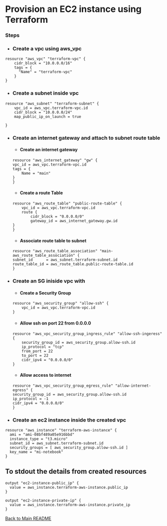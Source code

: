 # Provision an EC2 instance using Terraform

### Steps
- ### Create a vpc using aws_vpc
```
resource "aws_vpc" "terraform-vpc" {
    cidr_block = "10.0.0.0/16"
    tags = {
      "Name" = "terraform-vpc"
    }
}
```
- ### Create a subnet inside vpc

```
resource "aws_subnet" "terraform-subnet" {
    vpc_id = aws_vpc.terraform-vpc.id
    cidr_block = "10.0.0.0/24"
    map_public_ip_on_launch = true

}
```

- ### Create an internet gateway and attach to subnet route table

    - #### Create an internet gateway
    ```
    resource "aws_internet_gateway" "gw" {
    vpc_id = aws_vpc.terraform-vpc.id
    tags = {
        Name = "main"
    }
    }
    ```
    - #### Create a route Table
    ```
    resource "aws_route_table" "public-route-table" {
        vpc_id = aws_vpc.terraform-vpc.id
        route {
            cidr_block = "0.0.0.0/0"
            gateway_id = aws_internet_gateway.gw.id
    }
    }
    ```
    - #### Associate route table to subnet
    ```
    resource "aws_route_table_association" "main-aws_route_table_association" {
    subnet_id      = aws_subnet.terraform-subnet.id
    route_table_id = aws_route_table.public-route-table.id
    }
    ```
- ### Create an SG iniside vpc with 
    - #### Create a Security Group
    ```
    resource "aws_security_group" "allow-ssh" {
        vpc_id = aws_vpc.terraform-vpc.id
    }
    ```
    - #### Allow ssh on port 22 from 0.0.0.0
    ```
    resource "aws_vpc_security_group_ingress_rule" "allow-ssh-ingeress" {
        security_group_id = aws_security_group.allow-ssh.id
        ip_protocol = "tcp"
        from_port = 22
        to_port = 22
        cidr_ipv4 = "0.0.0.0/0"
    }
    ```
    - #### Allow access to internet
    ```
    resource "aws_vpc_security_group_egress_rule" "allow-internet-egress" {
    security_group_id = aws_security_group.allow-ssh.id
    ip_protocol = -1
    cidr_ipv4 = "0.0.0.0/0"
    }
    ```
- ### Create an ec2 instance inside the created vpc
```
resource "aws_instance" "terraform-aws-instance" {
  ami = "ami-08bf489a05e916bbd"
  instance_type = "t3.micro"
  subnet_id = aws_subnet.terraform-subnet.id
  security_groups = [ aws_security_group.allow-ssh.id ]
  key_name = "mi-notebook"
}
```

## To stdout the details from created resources

```
output "ec2-instance-public_ip" {
  value = aws_instance.terraform-aws-instance.public_ip
}

output "ec2-instance-private-ip" {
  value = aws_instance.terraform-aws-instance.private_ip
}
```


[Back to Main README](../README.md)

